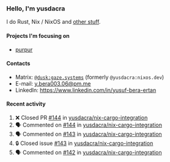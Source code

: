 ### Hello, I'm yusdacra

I do Rust, Nix / NixOS and [other stuff](https://gaze.systems/).

#### Projects I'm focusing on

- [purpur](https://github.com/harmony-development/purpur)

#### Contacts

- Matrix: [`@dusk:gaze.systems`](https://matrix.to/#/@dusk:gaze.systems) (formerly `@yusdacra:nixos.dev`)
- E-mail: y.bera003.06@pm.me
- LinkedIn: https://www.linkedin.com/in/yusuf-bera-ertan

#### Recent activity

<!--START_SECTION:activity-->
1. ❌ Closed PR [#144](https://github.com/yusdacra/nix-cargo-integration/pull/144) in [yusdacra/nix-cargo-integration](https://github.com/yusdacra/nix-cargo-integration)
2. 🗣 Commented on [#144](https://github.com/yusdacra/nix-cargo-integration/pull/144#issuecomment-1848931000) in [yusdacra/nix-cargo-integration](https://github.com/yusdacra/nix-cargo-integration)
3. 🗣 Commented on [#143](https://github.com/yusdacra/nix-cargo-integration/issues/143#issuecomment-1848930799) in [yusdacra/nix-cargo-integration](https://github.com/yusdacra/nix-cargo-integration)
4. 🔒 Closed issue [#143](https://github.com/yusdacra/nix-cargo-integration/issues/143) in [yusdacra/nix-cargo-integration](https://github.com/yusdacra/nix-cargo-integration)
5. 🗣 Commented on [#142](https://github.com/yusdacra/nix-cargo-integration/issues/142#issuecomment-1845925260) in [yusdacra/nix-cargo-integration](https://github.com/yusdacra/nix-cargo-integration)
<!--END_SECTION:activity-->
